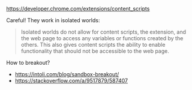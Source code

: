 https://developer.chrome.com/extensions/content_scripts

Careful! They work in isolated worlds:

> Isolated worlds do not allow for content scripts, the extension, and the web page to access any variables or functions created by the others. This also gives content scripts the ability to enable functionality that should not be accessible to the web page. 

How to breakout?
* https://intoli.com/blog/sandbox-breakout/
* https://stackoverflow.com/a/9517879/587407
